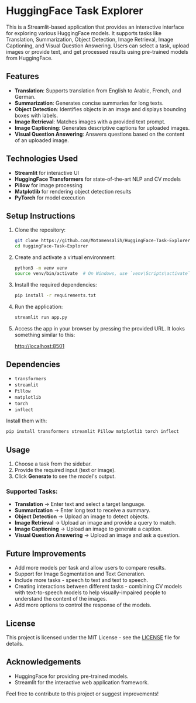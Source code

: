 # HuggingFace Task Explorer

This is a Streamlit-based application that provides an interactive interface for exploring various HuggingFace models. It supports tasks like Translation, Summarization, Object Detection, Image Retrieval, Image Captioning, and Visual Question Answering. Users can select a task, upload images or provide text, and get processed results using pre-trained models from HuggingFace.

## Features

* **Translation**: Supports translation from English to Arabic, French, and German.
* **Summarization**: Generates concise summaries for long texts.
* **Object Detection**: Identifies objects in an image and displays bounding boxes with labels.
* **Image Retrieval**: Matches images with a provided text prompt.
* **Image Captioning**: Generates descriptive captions for uploaded images.
* **Visual Question Answering**: Answers questions based on the content of an uploaded image.

## Technologies Used

* **Streamlit** for interactive UI
* **HuggingFace Transformers** for state-of-the-art NLP and CV models
* **Pillow** for image processing
* **Matplotlib** for rendering object detection results
* **PyTorch** for model execution

## Setup Instructions

1. Clone the repository:

   ```bash
   git clone https://github.com/Motamensalih/HuggingFace-Task-Explorer.git
   cd HuggingFace-Task-Explorer
   ```

2. Create and activate a virtual environment:

   ```bash
   python3 -m venv venv
   source venv/bin/activate  # On Windows, use `venv\Scripts\activate`
   ```

3. Install the required dependencies:

   ```bash
   pip install -r requirements.txt
   ```

4. Run the application:

   ```bash
   streamlit run app.py
   ```

5. Access the app in your browser by pressing the provided URL. It looks something similar to this:

   [http://localhost:8501](http://localhost:8501)

## Dependencies

* `transformers`
* `streamlit`
* `Pillow`
* `matplotlib`
* `torch`
* `inflect`

Install them with:

```bash
pip install transformers streamlit Pillow matplotlib torch inflect
```

## Usage

1. Choose a task from the sidebar.
2. Provide the required input (text or image).
3. Click **Generate** to see the model's output.

### Supported Tasks:

* **Translation** → Enter text and select a target language.
* **Summarization** → Enter long text to receive a summary.
* **Object Detection** → Upload an image to detect objects.
* **Image Retrieval** → Upload an image and provide a query to match.
* **Image Captioning** → Upload an image to generate a caption.
* **Visual Question Answering** → Upload an image and ask a question.

## Future Improvements

* Add more models per task and allow users to compare results.
* Support for Image Segmentation and Text Generation.
* Include more tasks - speech to text and text to speech.
* Creating interactions between different tasks - combining CV models with text-to-speech models to help visually-impaired people to understand the content of the images.
* Add more options to control the response of the models.

## License

This project is licensed under the MIT License - see the [LICENSE](LICENSE) file for details.

## Acknowledgements

* HuggingFace for providing pre-trained models.
* Streamlit for the interactive web application framework.

Feel free to contribute to this project or suggest improvements!

